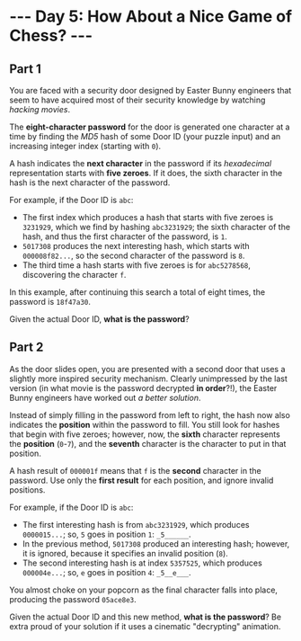 # --- Day 5: How About a Nice Game of Chess? ---

## Part 1

You are faced with a security door designed by Easter Bunny engineers that seem
to have acquired most of their security knowledge by watching _hacking movies_.

The **eight-character password** for the door is generated one character at a
time by finding the _MD5_ hash of some Door ID (your puzzle input) and an
increasing integer index (starting with `0`).

A hash indicates the **next character** in the password if its _hexadecimal_
representation starts with **five zeroes**. If it does, the sixth character in
the hash is the next character of the password.

For example, if the Door ID is `abc`:

- The first index which produces a hash that starts with five zeroes is
  `3231929`, which we find by hashing `abc3231929`; the sixth character of the
  hash, and thus the first character of the password, is `1`.
- `5017308` produces the next interesting hash, which starts with
  `000008f82...`, so the second character of the password is `8`.
- The third time a hash starts with five zeroes is for `abc5278568`, discovering
  the character `f`.

In this example, after continuing this search a total of eight times, the
password is `18f47a30`.

Given the actual Door ID, **what is the password**?

## Part 2

As the door slides open, you are presented with a second door that uses a
slightly more inspired security mechanism. Clearly unimpressed by the last
version (in what movie is the password decrypted **in order**?!), the Easter
Bunny engineers have worked out _a better solution_.

Instead of simply filling in the password from left to right, the hash now also
indicates the **position** within the password to fill. You still look for
hashes that begin with five zeroes; however, now, the **sixth** character
represents the **position** (`0`-`7`), and the **seventh** character is the
character to put in that position.

A hash result of `000001f` means that `f` is the **second** character in the
password. Use only the **first result** for each position, and ignore invalid
positions.

For example, if the Door ID is `abc`:

- The first interesting hash is from `abc3231929`, which produces `0000015...`;
  so, `5` goes in position `1`: `_5______`.
- In the previous method, `5017308` produced an interesting hash; however, it is
  ignored, because it specifies an invalid position (`8`).
- The second interesting hash is at index `5357525`, which produces
  `000004e...`; so, `e` goes in position `4`: `_5__e___`.

You almost choke on your popcorn as the final character falls into place,
producing the password `05ace8e3`.

Given the actual Door ID and this new method, **what is the password**? Be extra
proud of your solution if it uses a cinematic "decrypting" animation.
